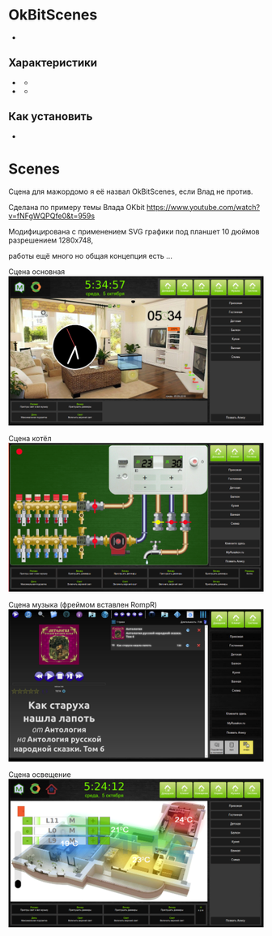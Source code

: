 # OkBitScenes

-

## Характеристики

* -
* -

##  Как установить

-

# Scenes
Сцена для мажордомо я её назвал OkBitScenes, если Влад не против.

Сделана по примеру темы Влада OKbit https://www.youtube.com/watch?v=fNFgWQPQfe0&t=959s

Модифицирована с применением SVG графики под планшет 10 дюймов разрешением 1280x748, 

работы ещё много но общая концепция есть ...

Сцена основная
![](./cms/scenes/backgrounds/OkBitHome.png)

Сцена котёл
![](./cms/scenes/backgrounds/OkBitKotel.png)

Сцена музыка (фреймом вставлен RompR)
![](./cms/scenes/backgrounds/OkBitMuzic.png)

Сцена освещение
![](./cms/scenes/backgrounds/OkBitLight.png)
